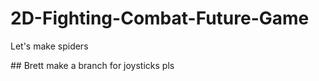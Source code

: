 # 2D-Fighting-Combat-Future-Game
<p>Let's make spiders</p>
## Brett make a branch for joysticks pls
